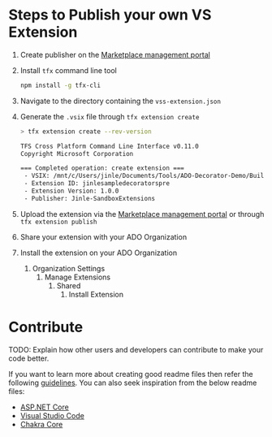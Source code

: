 # Steps to Publish your own VS Extension

1. Create publisher on the [Marketplace management portal](https://aka.ms/vsmarketplace-manage)
1. Install `tfx` command line tool
    
    ```bash
    npm install -g tfx-cli
    ```
    
1. Navigate to the directory containing the `vss-extension.json`
1. Generate the `.vsix` file through `tfx extension create`
    
    ```bash
    > tfx extension create --rev-version
    
    TFS Cross Platform Command Line Interface v0.11.0
    Copyright Microsoft Corporation
    
    === Completed operation: create extension ===
     - VSIX: /mnt/c/Users/jinle/Documents/Tools/ADO-Decorator-Demo/Build/Pre/Jinle-SandboxExtensions.jinlesampledecoratorspre-1.0.0.vsix
     - Extension ID: jinlesampledecoratorspre
     - Extension Version: 1.0.0
     - Publisher: Jinle-SandboxExtensions
    ```
    
1. Upload the extension via the [Marketplace management portal](https://aka.ms/vsmarketplace-manage) or through `tfx extension publish`
1. Share your extension with your ADO Organization
1. Install the extension on your ADO Organization
    1. Organization Settings
        1. Manage Extensions
            1. Shared
                1. Install Extension

# Contribute
TODO: Explain how other users and developers can contribute to make your code better. 

If you want to learn more about creating good readme files then refer the following [guidelines](https://docs.microsoft.com/en-us/azure/devops/repos/git/create-a-readme?view=azure-devops). You can also seek inspiration from the below readme files:
- [ASP.NET Core](https://github.com/aspnet/Home)
- [Visual Studio Code](https://github.com/Microsoft/vscode)
- [Chakra Core](https://github.com/Microsoft/ChakraCore)